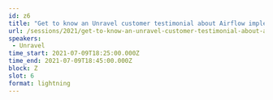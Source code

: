 ```yaml
---
id: z6
title: "Get to know an Unravel customer testimonial about Airflow implementation"
url: /sessions/2021/get-to-know-an-unravel-customer-testimonial-about-airflow-implementation
speakers:
 - Unravel
time_start: 2021-07-09T18:25:00.000Z
time_end: 2021-07-09T18:45:00.000Z
block: Z
slot: 6
format: lightning
---
```

